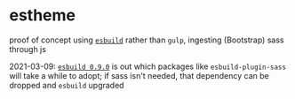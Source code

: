 # estheme

proof of concept using [`esbuild`](https://esbuild.github.io/) rather than `gulp`, ingesting (Bootstrap) sass through js

2021-03-09: [`esbuild 0.9.0`](https://github.com/evanw/esbuild/releases/tag/v0.9.0) is out which packages like `esbuild-plugin-sass` will take a while to adopt; if sass isn't needed, that dependency can be dropped and `esbuild` upgraded
